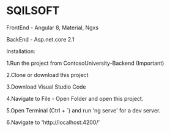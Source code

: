 # SQILSOFT

FrontEnd -
Angular 8,
Material,
Ngxs

BackEnd -
Asp.net.core 2.1


Installation:

1.Run the project from ContosoUniversity-Backend (Important)

2.Clone or download this project

3.Download Visual Studio Code

4.Navigate to File - Open Folder and open this project.

5.Open Terminal (Ctrl + `) and run 'ng serve' for a dev server.

6.Navigate to 'http://localhost:4200/'

